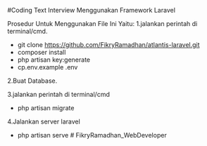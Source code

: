 ﻿#Coding Text Interview Menggunakan Framework Laravel

 Prosedur Untuk Menggunakan File Ini Yaitu:
1.jalankan perintah di terminal/cmd.
 -  git clone https://github.com/FikryRamadhan/atlantis-laravel.git
 -  composer install
 -  php artisan key:generate
 -  cp.env.example .env
 
2.Buat Database.

3.jalankan perintah di terminal/cmd
 - php artisan migrate

4.Jalankan server laravel
 - php artisan serve
#   F i k r y R a m a d h a n _ W e b D e v e l o p e r 
 
 
